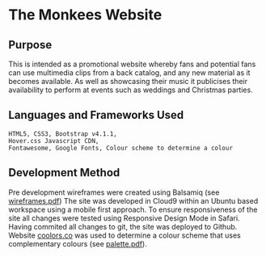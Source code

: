 # The Monkees Website

## Purpose 
This is intended as a promotional website whereby fans and potential fans can 
use multimedia clips from a back catalog, and any new material as 
it becomes available. As well as showcasing their music it publicises their 
availability to perform at events such as weddings and Christmas parties.
    
## Languages and Frameworks Used
    HTML5, CSS3, Bootstrap v4.1.1,
    Hover.css Javascript CDN,
    Fontawesome, Google Fonts, Colour scheme to determine a colour 

## Development Method
Pre development wireframes were created using Balsamiq (see [wireframes.pdf](wireframes.pdf))
The site was developed in Cloud9 within an Ubuntu based workspace using a mobile 
first approach. To ensure responsiveness of the site all changes were tested 
using Responsive Design Mode in Safari. Having commited all changes to git, the 
site was deployed to Github. Website [coolors.co](https://coolors.co) was used to determine a colour 
scheme that uses complementary colours (see [palette.pdf](palette.pdf)).
